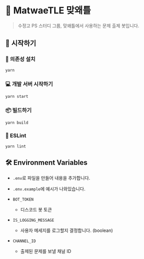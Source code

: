 # 🤖 MatwaeTLE 맞왜틀

> 수정고 PS 스터디 그룹, 맞왜틀에서 사용하는 문제 출제 봇입니다.

## 🚀 시작하기

### 📑 의존성 설치

```shell script
yarn
```

### 💻 개발 서버 시작하기

```shell script
yarn start
```

### 📦 빌드하기

```shell script
yarn build
```

### 🔬 ESLint

```shell script
yarn lint
```

## 🛠 Environment Variables

- `.env`로 파일을 만들어 내용을 추가합니다.

- `.env.example`에 예시가 나와있습니다.

- `BOT_TOKEN`
  - 디스코드 봇 토큰
- `IS_LOGGING_MESSAGE`
  - 사용자 메세지를 로그할지 결정합니다. (boolean)
- `CHANNEL_ID`
  - 출제된 문제를 보낼 채널 ID